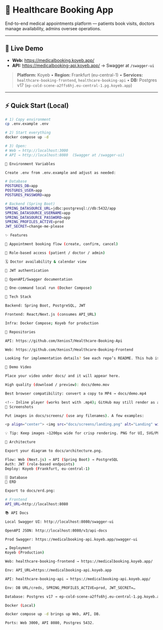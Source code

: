# 🏥 Healthcare Booking App
End-to-end medical appointments platform — patients book visits, doctors manage availability, admins oversee operations.

---

## 🚀 Live Demo
- **Web:** https://medicalbooking.koyeb.app/
- **API:** https://medicalbooking-api.koyeb.app/  → Swagger at `/swagger-ui`

> **Platform:** Koyeb • **Region:** Frankfurt (eu-central-1) • **Services:** `healthcare-booking-frontend`, `healthcare-booking-api` • **DB:** Postgres v17 (`ep-cold-scene-a2ffs6hj.eu-central-1.pg.koyeb.app`)

---

## ⚡ Quick Start (Local)
```bash
# 1) Copy environment
cp .env.example .env

# 2) Start everything
docker compose up -d

# 3) Open:
# Web → http://localhost:3000
# API → http://localhost:8080  (Swagger at /swagger-ui)

🔑 Environment Variables

Create .env from .env.example and adjust as needed:

# Database
POSTGRES_DB=app
POSTGRES_USER=app
POSTGRES_PASSWORD=app

# Backend (Spring Boot)
SPRING_DATASOURCE_URL=jdbc:postgresql://db:5432/app
SPRING_DATASOURCE_USERNAME=app
SPRING_DATASOURCE_PASSWORD=app
SPRING_PROFILES_ACTIVE=prod
JWT_SECRET=change-me-please

✨ Features

📅 Appointment booking flow (create, confirm, cancel)

👥 Role-based access (patient / doctor / admin)

🗓️ Doctor availability & calendar view

🔐 JWT authentication

📜 OpenAPI/Swagger documentation

🐳 One-command local run (Docker Compose)

🧰 Tech Stack

Backend: Spring Boot, PostgreSQL, JWT

Frontend: React/Next.js (consumes API_URL)

Infra: Docker Compose; Koyeb for production

🧷 Repositories

API: https://github.com/Xenios7/Healthcare-Booking-Api

Web: https://github.com/Xenios7/Healthcare-Booking-Frontend

Looking for implementation details? See each repo’s README. This hub is the product page + one-command run.

🎥 Demo Video

Place your video under docs/ and it will appear here.

High quality (download / preview): docs/demo.mov

Best browser compatibility: convert a copy to MP4 → docs/demo.mp4

<!-- Inline player (works best with .mp4); GitHub may still render as a link --> <video src="docs/demo.mp4" controls width="720"> Your browser does not support the video tag. <a href="docs/demo.mp4">Download the demo video</a>. </video>
📸 Screenshots

Put images in docs/screens/ (use any filenames). A few examples:

<p align="center"> <img src="docs/screens/landing.png" alt="Landing" width="900" /> <br/> <img src="docs/screens/booking.png" alt="Booking flow" width="900" /> <br/> <img src="docs/screens/calendar.png" alt="Doctor calendar" width="900" /> <br/> <img src="docs/screens/admin.png" alt="Admin dashboard" width="900" /> </p>

💡 Tip: Keep images ~1200px wide for crisp rendering. PNG for UI, SVG/PNG for diagrams.

🧠 Architecture

Export your diagram to docs/architecture.png.

Flow: Web (Next.js) → API (Spring Boot) → PostgreSQL
Auth: JWT (role-based endpoints)
Deploy: Koyeb (Frankfurt, eu-central-1)

🗄️ Database
🧩 ERD

Export to docs/erd.png:

# Frontend
API_URL=http://localhost:8080

📚 API Docs

Local Swagger UI: http://localhost:8080/swagger-ui

OpenAPI JSON: http://localhost:8080/v3/api-docs

Prod Swagger: https://medicalbooking-api.koyeb.app/swagger-ui

☁️ Deployment
Koyeb (Production)

Web: healthcare-booking-frontend → https://medicalbooking.koyeb.app/

Env: API_URL=https://medicalbooking-api.koyeb.app

API: healthcare-booking-api → https://medicalbooking-api.koyeb.app/

Env: DB URL/creds, SPRING_PROFILES_ACTIVE=prod, JWT_SECRET=…

Database: Postgres v17 → ep-cold-scene-a2ffs6hj.eu-central-1.pg.koyeb.app

Docker (Local)

docker compose up -d brings up Web, API, DB.

Ports: Web 3000, API 8080, Postgres 5432.
